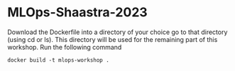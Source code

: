 # MLOps-Shaastra-2023
Download the Dockerfile into a directory of your choice go to that directory (using cd or ls).
This directory will be used for the remaining part of this workshop.
Run the following command
```
docker build -t mlops-workshop .
```
